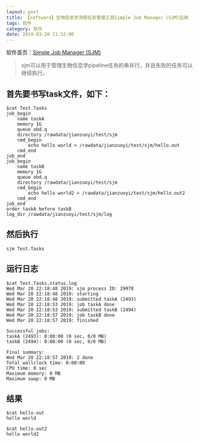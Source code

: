 ```yaml
---
layout: post
title: 【software】生物信息学流程任务管理工具Simple Job Manager (SJM)应用
tags: 软件
category: 软件
date: 2019-03-20 21:52:00
---
```


软件首页：[Simple Job Manager (SJM)](https://github.com/StanfordBioinformatics/SJM "homepage")

> sjm可以用于管理生物信息学pipeline任务的串并行，并且失败的任务可以继续执行。

## 首先要书写task文件，如下：

```
$cat Test.Tasks
job_begin
    name taskA
    memory 1G
    queue obd.q
    directory /rawdata/jianzuoyi/test/sjm
    cmd_begin
        echo hello world > /rawdata/jianzuoyi/test/sjm/hello.out
    cmd_end
job_end
job_begin
    name taskB
    memory 1G
    queue obd.q
    directory /rawdata/jianzuoyi/test/sjm
    cmd_begin
        echo hello world2 > /rawdata/jianzuoyi/test/sjm/hello.out2
    cmd_end
job_end
order taskA before taskB
log_dir /rawdata/jianzuoyi/test/sjm/log
```

## 然后执行
```
sjm Test.Tasks
```

## 运行日志

```
$cat Test.Tasks.status.log
Wed Mar 20 22:18:48 2019: sjm process ID: 29978
Wed Mar 20 22:18:48 2019: starting
Wed Mar 20 22:18:48 2019: submitted taskA (2493)
Wed Mar 20 22:18:53 2019: job taskA done
Wed Mar 20 22:18:53 2019: submitted taskB (2494)
Wed Mar 20 22:18:57 2019: job taskB done
Wed Mar 20 22:18:57 2019: finished

Successful jobs:
taskA (2493): 0:00:00 (0 sec, 0/0 MB)
taskB (2494): 0:00:00 (0 sec, 0/0 MB)

Final summary:
Wed Mar 20 22:18:57 2019: 2 done
Total wallclock time: 0:00:00
CPU time: 0 sec
Maximum memory: 0 MB
Maximum swap: 0 MB

```

## 结果
```
$cat hello.out
hello world

$cat hello.out2
hello world2
```
